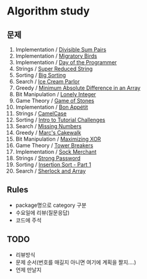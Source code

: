 

# Algorithm study

## 문제
1. Implementation / [Divisible Sum Pairs](https://www.hackerrank.com/challenges/divisible-sum-pairs/problem)
2. Implementation / [Migratory Birds](https://www.hackerrank.com/challenges/migratory-birds/problem)
3. Implementation / [Day of the Programmer](https://www.hackerrank.com/challenges/day-of-the-programmer/problem)
4. Strings / [Super Reduced String](https://www.hackerrank.com/challenges/reduced-string/problem)
5. Sorting / [Big Sorting](https://www.hackerrank.com/challenges/big-sorting/problem)
6. Search / [Ice Cream Parlor](https://www.hackerrank.com/challenges/icecream-parlor/problem)
7. Greedy / [Minimum Absolute Difference in an Array](https://www.hackerrank.com/challenges/minimum-absolute-difference-in-an-array/problem)
8. Bit Manipulation / [Lonely Integer](https://www.hackerrank.com/challenges/lonely-integer/problem)
9. Game Theory / [Game of Stones](https://www.hackerrank.com/challenges/game-of-stones-1/problem)
10. Implementation / [Bon Appétit](https://www.hackerrank.com/challenges/bon-appetit/problem)
11. Strings / [CamelCase](https://www.hackerrank.com/challenges/camelcase/problem)
12. Sorting / [Intro to Tutorial Challenges](https://www.hackerrank.com/challenges/tutorial-intro/problem)
13. Search / [Missing Numbers](https://www.hackerrank.com/challenges/missing-numbers/problem)
14. Greedy / [Marc's Cakewalk](https://www.hackerrank.com/challenges/marcs-cakewalk/problem)
15. Bit Manipulation / [Maximizing XOR](https://www.hackerrank.com/challenges/maximizing-xor/problem)
16. Game Theory / [Tower Breakers](https://www.hackerrank.com/challenges/tower-breakers-1/problem)
17. Implementation / [Sock Merchant](https://www.hackerrank.com/challenges/sock-merchant/problem)
18. Strings / [Strong Password](https://www.hackerrank.com/challenges/strong-password/problem)
19. Sorting / [Insertion Sort - Part 1](https://www.hackerrank.com/challenges/insertionsort1/problem)
20. Search / [Sherlock and Array](https://www.hackerrank.com/challenges/sherlock-and-array/problem)


## Rules
 - package명으로 category 구분
 - 수요일에 리뷰(질문응답)
 - 코드에 주석
 
## TODO
 - 리뷰방식
 - 문제 순서(번호를 매길지 아니면 여기에 계획을 짤지....)
 - 언제 만날지
